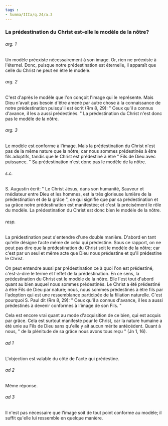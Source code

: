```yaml
---
tags : 
- Summa/IIIa/q.24/a.3
---
```


### La prédestination du Christ est-elle le modèle de la nôtre?

###### arg. 1
Un modèle préexiste nécessairement à son image. Or, rien ne préexiste à l'éternel. Donc, puisque notre prédestination est éternelle, il apparaît que celle du Christ ne peut en être le modèle. 

###### arg. 2
C'est d'après le modèle que l'on conçoit l'image qui le représente. Mais Dieu n'avait pas besoin d'être amené par autre chose à la connaissance de notre prédestination puisqu'il est écrit (Rm 8, 29): " Ceux qu'il a connus d'avance, il les a aussi prédestinés. " La prédestination du Christ n'est donc pas le modèle de la nôtre. 

###### arg. 3
Le modèle est conforme à l'image. Mais la prédestination du Christ n'est pas de la même nature que la nôtre; car nous sommes prédestinés à être fils adoptifs, tandis que le Christ est prédestiné à être " Fils de Dieu avec puissance. " Sa prédestination n'est donc pas le modèle de la nôtre. 

###### s.c.
S. Augustin écrit: " Le Christ Jésus, dans son humanité, Sauveur et rnédiateur entre Dieu et les hommes, est la très glorieuse lumière de la prédestination et de la grâce ", ce qui signifie que par sa prédestination et sa grâce notre prédestination est manifestée; et c'est là précisément le rôle du modèle. La prédestination du Christ est donc bien le modèle de la nôtre. 

###### resp.
La prédestination peut s'entendre d'une double manière. D'abord en tant qu'elle désigne l’acte même de celui qui prédestine. Sous ce rapport, on ne peut pas dire que la prédestination du Christ soit le modèle de la nôtre; car c'est par un seul et même acte que Dieu nous prédestine et qu'il prédestine le Christ. 

On peut entendre aussi par prédestination ce à quoi l'on est prédestiné, c'est-à-dire le terme et l'effet de la prédestination. En ce sens, la prédestination du Christ est le modèle de la nôtre. Elle l'est tout d'abord quant au bien auquel nous sommes prédestinés. Le Christ a été prédestiné à être Fils de Dieu par nature; nous, nous sommes prédestinés à être fils par l'adoption qui est une ressemblance participée de la filiation naturelle. C'est pourquoi S. Paul dit (Rm 8, 29): " Ceux qu'il a connus d'avance, il les a aussi prédestinés à devenir conformes à l'image de son Fils. " 

Cela est encore vrai quant au mode d'acquisition de ce bien, qui est acquis par grâce. Cela est surtout manifeste pour le Christ, car la nature humaine a été unie au Fils de Dieu sans qu'elle y ait aucun mérite antécédent. Quant à nous, " de la plénitude de sa grâce nous avons tous reçu " (Jn 1, 16). 

###### ad 1
L'objection est valable du côté de l'acte qui prédestine. 

###### ad 2
Même réponse. 

###### ad 3
Il n'est pas nécessaire que l'image soit de tout point conforme au modèle; il suffit qu'elle lui ressemble en quelque manière. 

